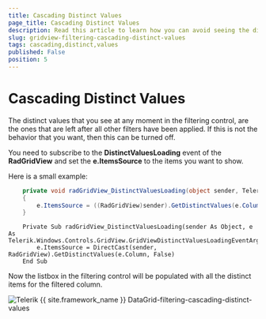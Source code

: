 ```yaml
---
title: Cascading Distinct Values
page_title: Cascading Distinct Values
description: Read this article to learn how you can avoid seeing the distinct values that are left after all other filters have been applied in RadGridView - Telerik's {{ site.framework_name }} DataGrid. 
slug: gridview-filtering-cascading-distinct-values
tags: cascading,distinct,values
published: False
position: 5
---
```


# Cascading Distinct Values

The distinct values that you see at any moment in the filtering control, are the ones that are left after all other filters have been applied. If this is not the behavior that you want, then this can be turned off.
        

You need to subscribe to the __DistinctValuesLoading__ event of the __RadGridView__ and set the __e.ItemsSource__ to the items you want to show.
        
Here is a small example:



```C#
	private void radGridView_DistinctValuesLoading(object sender, Telerik.Windows.Controls.GridView.GridViewDistinctValuesLoadingEventArgs e)
	{
	    e.ItemsSource = ((RadGridView)sender).GetDistinctValues(e.Column, false);
	}
```



```VB.NET
	Private Sub radGridView_DistinctValuesLoading(sender As Object, e As Telerik.Windows.Controls.GridView.GridViewDistinctValuesLoadingEventArgs)
	    e.ItemsSource = DirectCast(sender, RadGridView).GetDistinctValues(e.Column, False)
	End Sub
```

Now the listbox in the filtering control will be populated with all the distinct items for the filtered column. 

![Telerik {{ site.framework_name }} DataGrid-filtering-cascading-distinct-values](images/gridview-filtering-cascading-distinct-values.png)


